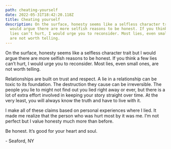 ```yaml
---
path: cheating-yourself
date: 2022-05-31T18:42:20.118Z
title: Cheating yourself
description: On the surface, honesty seems like a selfless character trait but I
  would argue there are more selfish reasons to be honest. If you think a few
  lies can’t hurt, I would urge you to reconsider. Most lies, even small ones,
  are not worth telling.
---
```

On the surface, honesty seems like a selfless character trait but I would argue there are more selfish reasons to be honest. If you think a few lies can’t hurt, I would urge you to reconsider. Most lies, even small ones, are not worth telling.

Relationships are built on trust and respect. A lie in a relationship can be toxic to its foundation. The destruction they cause can be irreversible. The people you lie to might not find out you lied right away or ever, but there is a lot of extra effort involved in keeping your story straight over time. At the very least, you will always know the truth and have to live with it.

I make all of these claims based on personal experiences where I lied. It made me realize that the person who was hurt most by it was me. I’m not perfect but I value honesty much more than before.

Be honest. It’s good for your heart and soul.

\- Seaford, NY